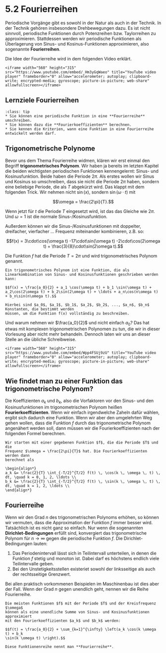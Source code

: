 # 5.2 Fourierreihen 

Periodische Vorgänge gibt es sowohl in der Natur als auch in der Technik. In der
Technik gehören insbesondere Drehbewegungen dazu. Es ist nicht sinnvoll,
periodische Funktionen durch Potenzreihen bzw. Taylorreihen zu approximieren.
Stattdessen werden wir periodische Funktionen als Überlagerung von Sinus- und
Kosinus-Funktionen approximieren, also sogenannte **Fourierreihen**. 

Die Idee der Fourierreihe wird in dem folgenden Video erklärt.

```{dropdown} Video "Fourierreihe Übersicht" von Daniel Jung
<iframe width="560" height="315" src="https://www.youtube.com/embed/_Hm3yGqWaeo" title="YouTube video player" frameborder="0" allow="accelerometer; autoplay; clipboard-write; encrypted-media; gyroscope; picture-in-picture; web-share" allowfullscreen></iframe>
```

## Lernziele Fourierreihen

```{admonition} Lernziele
:class: tip
* Sie können eine periodische Funktion in eine **Fourierreihe** umschreiben.
* Sie können dazu die **Fourierkoeffizienten** berechnen. 
* Sie kennen die Kriterien, wann eine Funktion in eine Fourierreihe entwickelt werden darf.
```

## Trigonometrische Polynome

Bevor uns dem Thema Fourierreihe widmen, klären wir erst einmal den Begriff
**trigonometrisches Polynom**. Wir haben ja bereits im letzten Kapitel die
beiden wichtigsten periodischen Funktionen kennengelernt: Sinus- und
Kosinusfunktion. Beide haben die Periode $2\pi$. Als erstes wollen wir Sinus
und Kosinus so umschreiben, dass sie nicht die Periode $2\pi$ haben, sondern
eine beliebige Periode, die als $T$ abgekürzt wird. Das klappt mit dem folgenden
Trick. Wir nehmen nicht $\sin(x)$, sondern $\sin(\omega \cdot t)$ mit

$$\omega = \frac{2\pi}{T}.$$

Wenn jetzt für $t$ die Periode $T$ eingesetzt wird, ist das das Gleiche wie
$2\pi$. Und $\omega = 1$ ist die normale Sinus-/Kosinusfunktion.

Außerdem können wir die Sinus-/Kosinusfunktionen mit doppelter, dreifacher,
vierfacher ... Frequenz miteinander kombinieren, z.B. so:

$$f(x) = 3\cdot\cos(\omega t) -17\cdot\sin(\omega t) -2\cdot\cos(2\omega t) +
\frac{3}{8}\cdot\sin(2\omega t).$$

Die Funktion $f$ hat die Periode $T = 2\pi$ und wird trigonometrisches Polynom
genannt.

```{admonition} Was ist ... ein trigonometrisches Polynom?
Ein trigonometrisches Polynom ist eine Funktion, die als Linearkombination von Sinus- und Kosinusfunktionen geschrieben werden kann:

$$f(x) = \frac{a_0}{2} + a_1 \cos(\omega t) + b_1 \sin(\omega t) + a_2\cos(2\omega t) + b_2\sin(2\omega t) + \ldots + a_n\cos(n\omega t) + b_n\sin(n\omega t).$$

Hierbei sind $a_0$, $a_1$, $b_1$, $a_2$, $b_2$, ..., $a_n$, $b_n$ Konstanten, die bestimmt werden
müssen, um die Funktion f(x) vollständig zu beschreiben. 
```

Und warum nehmen wir $\frac{a_0}{2}$ und nicht einfach $a_0$? Das hat etwas mit
komplexen trigonometrischen Polynomen zu tun, die wir in dieser Vorlesung aber
nicht mehr behandeln. Dennoch laten wir uns an dieser Stelle an die übliche
Schreibweise.

```{dropdown} Video "Vorbereitung Fourierreihe Sinus/Kosinus" von Daniel Jung
<iframe width="560" height="315" src="https://www.youtube.com/embed/Wpp4FSUj9zU" title="YouTube video player" frameborder="0" allow="accelerometer; autoplay; clipboard-write; encrypted-media; gyroscope; picture-in-picture; web-share" allowfullscreen></iframe>
```

## Wie findet man zu einer Funktion das trigonometrische Polynom?

Die Koeffizienten $a_k$ und $b_k$, also die Vorfaktoren vor den Sinus- und den
Kosinusfunktionen im trigonometrischen Polynom heißen **Fourierkoeffizienten**.
Wenn wir einfach irgendwelche Zaheln dafür wählen, ergibt sich dadurch eine
Funktion. Wenn wir aber den umgelehrten Weg gehen wollen, dass die Funktion $f$
durch das trigonometrische Polynom angenähert werden soll, dann müssen wir die
Fourierkoeffizienten nach der folgenden Formel berechnen.

```{admonition} Wie werden die Fourierkoeffizienten berechnet?
Wir starten mit einer gegebenen Funktion $f$, die die Periode $T$ und die
Frequenz $\omega = \frac{2\pi}{T}$ hat. Die Fourierkoeffizienten werden dann
berechnet als

\begin{align*}
a_k &= \frac{2}{T} \int_{-T/2}^{T/2} f(t) \, \cos(k \, \omega \, t) \, dt, \quad k = 0, 1, 2, \ldots \\
b_k &= \frac{2}{T} \int_{-T/2}^{T/2} f(t) \, \sin(k \, \omega \, t) \, dt, \quad k = 1, 2, \ldots \\
\end{align*}
```

## Fourierreihe

Wenn wir den Grad $n$ des trigonometrischen Polynoms erhöhen, so können wir
vermuten, dass die Approximation der Funktion $f$ immer besser wird. Tatsächlich
ist es nicht ganz so einfach. Nur wenn die sogenannten **Dirichlet-Bedingungen**
erfüllt sind, konvergiert das trigonometrische Polynom für $n \to \infty$ gegen
die periodische Funktion $f$. Die Dirichlet-Bedingungen lauten:

1. Das Periodenintervall lässt sich in Teilintervall unterteilen, in denen die
   Funktion $f$ stetig und monoton ist. Dabei darf es höchstens endlich viele
   Teilintervalle geben.
2. Bei den Unstetigkeitsstellen existeriet sowohl der linksseitige als auch der
   rechtsseitige Grenzwert. 

Bei allen praktisch vorkommenen Beispielen im Maschinenbau ist dies aber der
Fall. Wenn der Grad $n$ gegen unendlich geht, nennen wir die Reihe Fourierreihe.

```{admonition} Was ist ... die Fourierreihe?
Die meisten Funktionen $f$ mit der Periode $T$ und der Kreisfrequenz $\omega$
können als eine unendliche Summe von Sinus- und Kosinusfunktionen approximiert
mit den Fourierkoeffizienten $a_k$ und $b_k$ werden:

$$f(t) = \frac{a_0}{2} + \sum_{k=1}^{\infty} \left(a_k \cos(k \omega t) + b_k
\sin(k \omega t) \right).$$

Diese Funktionenreihe nennt man **Fourierreihe**.
```